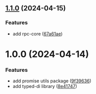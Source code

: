 ## [1.1.0](https://github.com/TheUnderScorer/zen/compare/promise-utils-v1.0.0...promise-utils-v1.1.0) (2024-04-15)

### Features

- add rpc-core ([67a61ae](https://github.com/TheUnderScorer/zen/commit/67a61ae1022a806075061578a325083412388df2))

# 1.0.0 (2024-04-14)

### Features

- add promise utils package ([9f39636](https://github.com/TheUnderScorer/zen/commit/9f39636e5a74b94c04229163a15b48a85b4441b0))
- add typed-di library ([8e41747](https://github.com/TheUnderScorer/zen/commit/8e4174783f03b98d9e9cf17f2b33da52f3419d0d))
